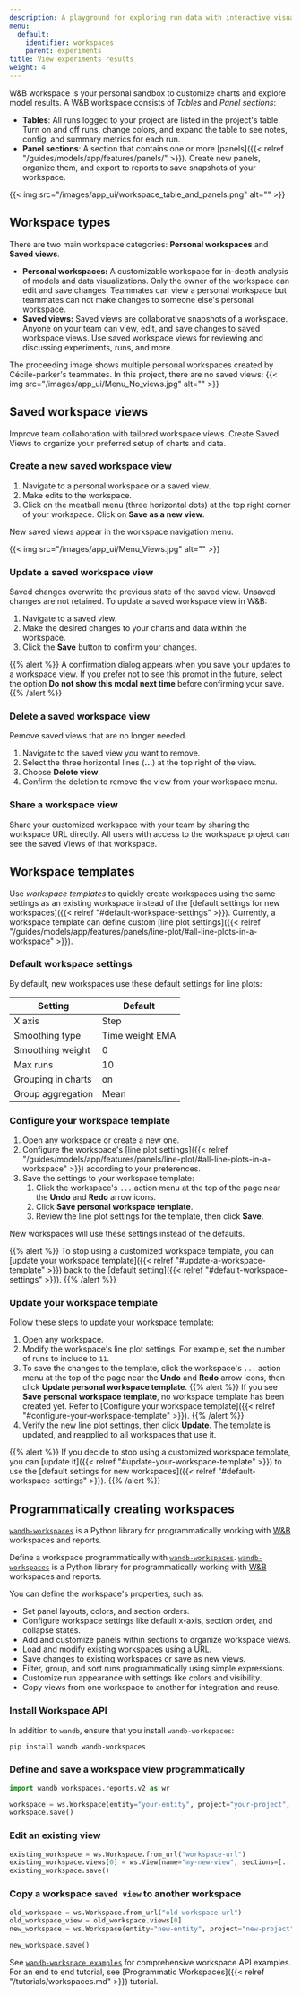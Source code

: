 ```yaml
---
description: A playground for exploring run data with interactive visualizations
menu:
  default:
    identifier: workspaces
    parent: experiments
title: View experiments results
weight: 4
---
```


W&B workspace is your personal sandbox to customize charts and explore model results. A W&B workspace consists of *Tables* and *Panel sections*: 

* **Tables**: All runs logged to your project are listed in the project's table. Turn on and off runs, change colors, and expand the table to see notes, config, and summary metrics for each run.
* **Panel sections**: A section that contains one or more [panels]({{< relref "/guides/models/app/features/panels/" >}}). Create new panels, organize them, and export to reports to save snapshots of your workspace.

{{< img src="/images/app_ui/workspace_table_and_panels.png" alt="" >}}

## Workspace types
There are two main workspace categories: **Personal workspaces** and **Saved views**. 

* **Personal workspaces:**  A customizable workspace for in-depth analysis of models and data visualizations. Only the owner of the workspace can edit and save changes. Teammates can view a personal workspace but teammates can not make changes to someone else's personal workspace. 
* **Saved views:** Saved views are collaborative snapshots of a workspace. Anyone on your team can view, edit, and save changes to saved workspace views. Use saved workspace views for reviewing and discussing experiments, runs, and more.

The proceeding image shows multiple personal workspaces created by Cécile-parker's teammates. In this project, there are no saved views:
{{< img src="/images/app_ui/Menu_No_views.jpg" alt="" >}}

## Saved workspace views
Improve team collaboration with tailored workspace views. Create Saved Views to organize your preferred setup of charts and data. 

### Create a new saved workspace view

1. Navigate to a personal workspace or a saved view.
2. Make edits to the workspace.
3. Click on the meatball menu (three horizontal dots) at the top right corner of your workspace. Click on **Save as a new view**.

New saved views appear in the workspace navigation menu.

{{< img src="/images/app_ui/Menu_Views.jpg" alt="" >}}



### Update a saved workspace view 
Saved changes overwrite the previous state of the saved view. Unsaved changes are not retained. To update a saved workspace view in W&B:

1. Navigate to a saved view.
2. Make the desired changes to your charts and data within the workspace.
3. Click the **Save** button to confirm your changes. 

{{% alert %}}
A confirmation dialog appears when you save your updates to a workspace view. If you prefer not to see this prompt in the future, select the option **Do not show this modal next time** before confirming your save.
{{% /alert %}}

### Delete a saved workspace view
Remove saved views that are no longer needed.

1. Navigate to the saved view you want to remove.
2. Select the three horizontal lines (**...**) at the top right of the view.
3. Choose **Delete view**.
4. Confirm the deletion to remove the view from your workspace menu.

### Share a workspace view
Share your customized workspace with your team by sharing the workspace URL directly. All users with access to the workspace project can see the saved Views of that workspace.

## Workspace templates
Use _workspace templates_ to quickly create workspaces using the same settings as an existing workspace instead of the [default settings for new workspaces]({{< relref "#default-workspace-settings" >}}). Currently, a workspace template can define custom [line plot settings]({{< relref "/guides/models/app/features/panels/line-plot/#all-line-plots-in-a-workspace" >}}).

### Default workspace settings
By default, new workspaces use these default settings for line plots:

| Setting | Default |
|-------|----------
| X axis             | Step |
| Smoothing type     | Time weight EMA |
| Smoothing weight   | 0 |
| Max runs           | 10 |
| Grouping in charts | on |
| Group aggregation  | Mean |

### Configure your workspace template
1. Open any workspace or create a new one.
1. Configure the workspace's [line plot settings]({{< relref "/guides/models/app/features/panels/line-plot/#all-line-plots-in-a-workspace" >}}) according to your preferences.
1. Save the settings to your workspace template:
    1. Click the workspace's `...` action menu at the top of the page near the **Undo** and **Redo** arrow icons.
    1. Click **Save personal workspace template**.
    1. Review the line plot settings for the template, then click **Save**.

New workspaces will use these settings instead of the defaults.

{{% alert %}}
To stop using a customized workspace template, you can [update your workspace template]({{< relref "#update-a-workspace-template" >}}) back to the [default setting]({{< relref "#default-workspace-settings" >}}).
{{% /alert %}}

### Update your workspace template
Follow these steps to update your workspace template:

1. Open any workspace.
1. Modify the workspace's line plot settings. For example, set the number of runs to include to `11`.
1. To save the changes to the template, click the workspace's `...` action menu at the top of the page near the **Undo** and **Redo** arrow icons, then click **Update personal workspace template**.
    {{% alert %}}
    If you see **Save personal workspace template**, no workspace template has been created yet. Refer to [Configure your workspace template]({{< relref "#configure-your-workspace-template" >}}).
    {{% /alert %}}
1. Verify the new line plot settings, then click **Update**. The template is updated, and reapplied to all workspaces that use it.

{{% alert %}}
If you decide to stop using a customized workspace template, you can [update it]({{< relref "#update-your-workspace-template" >}}) to use the [default settings for new workspaces]({{< relref "#default-workspace-settings" >}}).
{{% /alert %}}

## Programmatically creating workspaces

[`wandb-workspaces`](https://github.com/wandb/wandb-workspaces/tree/main) is a Python library for programmatically working with [W&B](https://wandb.ai/) workspaces and reports.

Define a workspace programmatically with [`wandb-workspaces`](https://github.com/wandb/wandb-workspaces/tree/main). [`wandb-workspaces`](https://github.com/wandb/wandb-workspaces/tree/main) is a Python library for programmatically working with [W&B](https://wandb.ai/) workspaces and reports.

You can define the workspace's properties, such as:

* Set panel layouts, colors, and section orders.
* Configure workspace settings like default x-axis, section order, and collapse states.
* Add and customize panels within sections to organize workspace views.
* Load and modify existing workspaces using a URL.
* Save changes to existing workspaces or save as new views.
* Filter, group, and sort runs programmatically using simple expressions.
* Customize run appearance with settings like colors and visibility.
* Copy views from one workspace to another for integration and reuse.

<!-- - **Programmatic workspace creation:**
  - Define and create workspaces with specific configurations.
  - Set panel layouts, colors, and section orders.
- **Workspace customization:**
  - Configure workspace settings like default x-axis, section order, and collapse states.
  - Add and customize panels within sections to organize workspace views.
- **Editing existing workspace `saved views`:**
  - Load and modify existing workspaces using a URL.
  - Save changes to existing workspaces or save as new views.
- **Run filtering and grouping:**
  - Filter, group, and sort runs programmatically using simple expressions.
  - Customize run appearance with settings like colors and visibility.
- **Cross-workspace integration:**
  - Copy views from one workspace to another for seamless integration and reuse. -->

### Install Workspace API

In addition to `wandb`, ensure that you install `wandb-workspaces`:

```bash
pip install wandb wandb-workspaces
```



### Define and save a workspace view programmatically


```python
import wandb_workspaces.reports.v2 as wr

workspace = ws.Workspace(entity="your-entity", project="your-project", views=[...])
workspace.save()
```

### Edit an existing view
```python
existing_workspace = ws.Workspace.from_url("workspace-url")
existing_workspace.views[0] = ws.View(name="my-new-view", sections=[...])
existing_workspace.save()
```

### Copy a workspace `saved view` to another workspace

```python
old_workspace = ws.Workspace.from_url("old-workspace-url")
old_workspace_view = old_workspace.views[0]
new_workspace = ws.Workspace(entity="new-entity", project="new-project", views=[old_workspace_view])

new_workspace.save()
```

See [`wandb-workspace examples`](https://github.com/wandb/wandb-workspaces/tree/main/examples/workspaces) for comprehensive workspace API examples. For an end to end tutorial, see [Programmatic Workspaces]({{< relref "/tutorials/workspaces.md" >}}) tutorial.